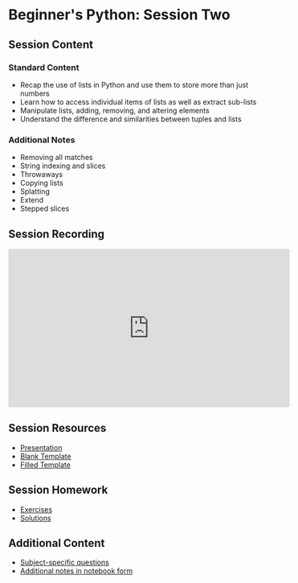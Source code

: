 # Beginner's Python: Session Two

## Session Content

### Standard Content
* Recap the use of lists in Python and use them to store more than just numbers
* Learn how to access individual items of lists as well as extract sub-lists
* Manipulate lists, adding, removing, and altering elements
* Understand the difference and similarities between tuples and lists

### Additional Notes
* Removing all matches
* String indexing and slices
* Throwaways
* Copying lists
* Splatting
* Extend
* Stepped slices	

## Session Recording

<iframe width="560" height="315" src="https://www.youtube.com/embed/QsZcC2OxVSQ" frameborder="0" allow="accelerometer; autoplay; clipboard-write; encrypted-media; gyroscope; picture-in-picture" allowfullscreen></iframe>

## Session Resources

- [Presentation](https://github.com/warwickdatasciencesociety/beginners-python/blob/master/session-four/session_four_presentation.pptx?raw=true)
- [Blank Template](https://colab.research.google.com/github/warwickdatasciencesociety/beginners-python/blob/master/session-four/session_four_blank_template.ipynb)
- [Filled Template](https://colab.research.google.com/github/warwickdatasciencesociety/beginners-python/blob/master/session-four/session_four_filled_template.ipynb)

## Session Homework

- [Exercises](https://colab.research.google.com/github/warwickdatasciencesociety/beginners-python/blob/master/session-four/session_four_exercises.ipynb)
- [Solutions](https://colab.research.google.com/github/warwickdatasciencesociety/beginners-python/blob/master/session-four/session_four_solutions.ipynb)

## Additional Content

- [Subject-specific questions](https://warwickdatasciencesociety.github.io/beginners-python/session-four/session_four_subject_questions/)
- [Additional notes in notebook form](https://colab.research.google.com/github/warwickdatasciencesociety/beginners-python/blob/master/session-four/session_four_additional_content.ipynb)

